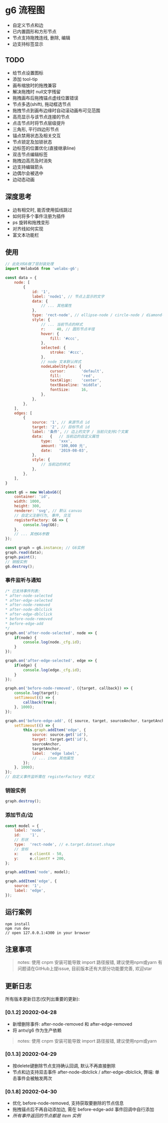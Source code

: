 # g6 流程图

- 自定义节点和边
- 已内置圆形和方形节点
- 节点支持拖拽连线, 删除, 编辑
- 边支持标签显示

## TODO

- 给节点设置图标
- 添加 tool-tip
- 画布缩放时的拖拽兼容
- 解决拖拽时 null文字残留
- 拖拽画布后拖拽锚点虚线位置错误
- 节点多选(shift), 拖动框选节点
- 拖拽节点到画布边缘时自动滚动画布可见范围
- 高亮显示与该节点连接的节点
- 点击节点时将节点层级提升
- 三角形, 平行四边形节点
- 锚点禁用状态及相关交互
- 节点锁定及加锁状态
- 边标签的位置优化(直接继承line)
- 双击节点编辑标签
- 拖拽边高亮及时消失
- 边支持编辑箭头
- 边偶尔会被选中
- 边动态动画

## 深度思考

- 边有相交时, 能否使用弧线跳过
- 如何将多个事件注册为插件
- ps 旋转和拖拽变形
- 对齐线如何实现
- 富文本功能栏

## 使用

```js
// 此处对G6做了层封装处理
import WelabxG6 from 'welabx-g6';

const data = {
    node: [
        {
            id: '1',
            label: 'node1', // 节点上显示的文字
            data: {
                // ... 其他属性
            },
            type: 'rect-node', // ellipse-node / circle-node / diamond-node
            style: {
                // ... 当前节点的样式
                r:     40, // 圆形节点半径
                hover: {
                    fill: '#ccc',
                },
                selected: {
                    stroke: '#ccc',
                },
                // node 文本默认样式
                nodeLabelStyles: {
                    cursor:       'default',
                    fill:         'red',
                    textAlign:    'center',
                    textBaseline: 'middle',
                    fontSize:     16,
                },
            },
        },
    ],
    edges: [
        {
            source: '1', // 来源节点 id
            target: '2', // 目标节点 id
            label: '条件', // 边上的文字 / 当前只支持1个文案
            data:   {   // 当前边的自定义属性
                type:   'xxx',
                amount: '100,000 元',
                date:   '2019-08-03',
            },
            style: {
                // 当前边的样式
            },
        },
    ],
}

const g6 = new WelabxG6({
    container: 'id',
    width: 1000,
    height: 300,
    renderer: 'svg', // 默认 canvas
    // 自定义注册行为, 事件, 交互
    registerFactory: G6 => {
        console.log(G6);
    },
    // ... 其他G6参数
});

const graph = g6.instance; // G6实例
graph.read(data);
graph.paint();
// 销毁实例
g6.destroy();
```

### 事件监听与通知

```js
/* 已支持事件列表:
* after-node-selected
* after-edge-selected
* after-node-removed
* after-node-dblclick
* after-edge-dblclick
* before-node-removed
* before-edge-add
*/
graph.on('after-node-selected', node => {
    if(node) {
        console.log(node._cfg.id);
    }
});

graph.on('after-edge-selected', edge => {
    if(edge) {
        console.log(edge._cfg.id);
    }
});

graph.on('before-node-removed', ({target, callback}) => {
    console.log(target);
    setTimeout(() => {
        callback(true);
    }, 1000);
});

graph.on('before-edge-add', ({ source, target, sourceAnchor, targetAnchor }) => {
    setTimeout(() => {
        this.graph.addItem('edge', {
            source: source.get('id'),
            target: target.get('id'),
            sourceAnchor,
            targetAnchor,
            label:  'edge label',
            // ... item 其他属性
        });
    }, 1000);
});
// 自定义事件监听需在 registerFactory 中定义
```

### 销毁实例

```js
graph.destroy();
```

### 添加节点/边

```js
const model = {
    label: 'node',
    id:    '1',
    // 形状
    type:  'rect-node', // e.target.dataset.shape
    // 坐标
    x:     e.clientX - 50,
    y:     e.clientY + 200,
};

graph.addItem('node', model);

graph.addItem('edge', {
    source: '1',
    label: 'edge',
});
```

## 运行案例

```ssh
npm install
npm run dev
// open 127.0.0.1:4300 in your browser
```

## 注意事项

> notes: 使用 cnpm 安装可能导致 import 路径报错, 建议使用npm或yarn
> 有问题请在GitHub上提issue, 目前版本还有大部分功能要完善, 欢迎star

## 更新日志

所有版本更新日志(仅列出重要的更新):

### [0.1.2] 20202-04-28

- 新增删除事件: after-node-removed 和 after-edge-removed
- 将 antv/g6 作为生产依赖

> notes: 使用 cnpm 安装可能导致 import 路径报错, 建议使用npm或yarn

### [0.1.3] 20202-04-29

- 按delete键删除节点支持确认回调, 默认不再直接删除
- 节点和边支持双击事件 after-node-dblclick / after-edge-dblclick, 弊端: 单击事件会被触发两次

### [0.1.8] 20202-04-30

- 优化 before-node-removed, 支持获取要删除的节点信息
- 拖拽锚点后不再自动添加边, 需在 before-edge-add 事件回调中自行添加
- *所有事件返回的节点都是 item 实例*
